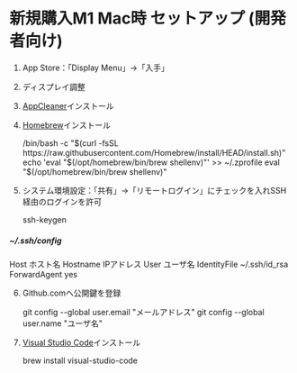 # 新規購入M1 Mac時 セットアップ (開発者向け)

1. App Store：「Display Menu」→「入手」
2. ディスプレイ調整
3. [AppCleaner](https://freemacsoft.net/appcleaner/)インストール
4. [Homebrew](https://brew.sh/)インストール

    /bin/bash -c "$(curl -fsSL https://raw.githubusercontent.com/Homebrew/install/HEAD/install.sh)"
    echo 'eval "$(/opt/homebrew/bin/brew shellenv)"' >> ~/.zprofile
    eval "$(/opt/homebrew/bin/brew shellenv)"

5. システム環境設定：「共有」→「リモートログイン」にチェックを入れSSH経由のログインを許可

    ssh-keygen

##### ~/.ssh/config

Host ホスト名
	Hostname	IPアドレス
	User		ユーザ名
	IdentityFile	~/.ssh/id_rsa
	ForwardAgent	yes

6. Github.comへ公開鍵を登録

    git config --global user.email "メールアドレス"
    git config --global user.name "ユーザ名"

7. [Visual Studio Code](https://code.visualstudio.com/)インストール

    brew install visual-studio-code
